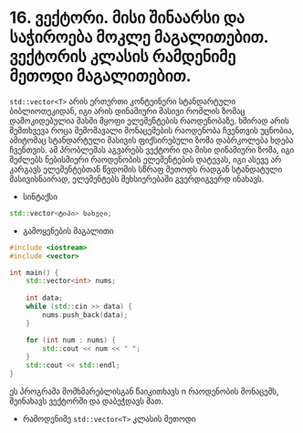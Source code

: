 # 16. ვექტორი. მისი შინაარსი და საჭიროება მოკლე მაგალითებით. ვექტორის კლასის რამდენიმე მეთოდი მაგალითებით.
`std::vector<T>` არის ერთერთი კონტეინერი სტანდარტული ბიბლიოთეკიდან, იგი არის
დინამიური მასივი რომლის ზომაც დამოკიდებულია მასში მყოფი ელემენტების რაოდენობაზე.
ხშირად არის შემთხვევა როცა შემომავალი მონაცემების რაოდენობა ჩვენთვის უცნობია,
ამიტომაც სტანდარტული მასივის ფიქსირებული ზომა დაბრკოლება ხდება ჩვენთვის.
ამ პრობლემას აგვარებს ვექტორი და მისი დინამიური ზომა, იგი შეძლებს ნებისმიერი
რაოდენობის ელემენტების დატევას, იგი ასევე არ კარგავს ელემენტებთან წვდომის სწრაფ
მეთოდს რადგან სტანდატული მასივისნაირად, ელემენტებს მეხსიერებაში გვერდიგვერდ
ინახავს.

- სინტაქსი
```cpp
std::vector<ტიპი> სახელი;
```

- გამოყენების მაგალითი

```cpp
#include <iostream>
#include <vector>

int main() {
    std::vector<int> nums;
    
    int data;
    while (std::cin >> data) {
        nums.push_back(data);
    }

    for (int num : nums) {
        std::cout << num << " ";
    }
    std::cout << std::endl;
}
```
ეს პროგრამა მომხმარებლისგან წაიკითხავს n რაოდენობის მონაცემს, შეინახავს ვექტორში
და დაბეჭდავს მათ.

- რამოდენიმე `std::vector<T>` კლასის მეთოდი
```cpp

```